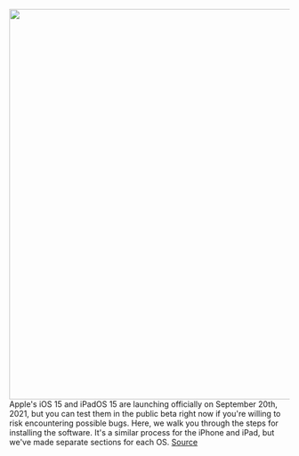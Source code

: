 <img src='https://cdn.vox-cdn.com/thumbor/cNoAvhEhYwMzNrdCvDjbqTJvugo=/0x0:2040x1360/1200x800/filters:focal(857x517:1183x843)/cdn.vox-cdn.com/uploads/chorus_image/image/69525172/cgartenberg_210629_4653_002.0.jpg' width='700px' /><br/>
Apple's iOS 15 and iPadOS 15 are launching officially on September 20th, 2021, but you can test them in the public beta right now if you're willing to risk encountering possible bugs. Here, we walk you through the steps for installing the software. It's a similar process for the iPhone and iPad, but we've made separate sections for each OS.
<a href='https://www.theverge.com/22557308/ios-ipados-15-public-beta-apple-install'> Source <a/>